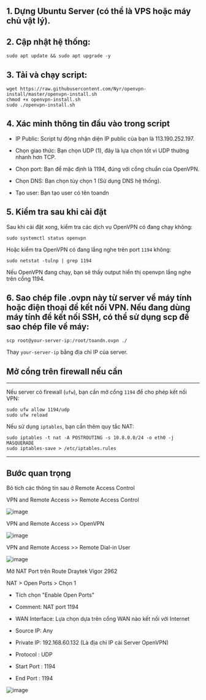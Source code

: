 ## 1. Dựng Ubuntu Server (có thể là VPS hoặc máy chủ vật lý).

## 2. Cập nhật hệ thống:

```
sudo apt update && sudo apt upgrade -y
```

## 3. Tải và chạy script:

```
wget https://raw.githubusercontent.com/Nyr/openvpn-install/master/openvpn-install.sh
chmod +x openvpn-install.sh
sudo ./openvpn-install.sh
```

## 4. Xác minh thông tin đầu vào trong script

- IP Public: Script tự động nhận diện IP public của bạn là 113.190.252.197.

- Chọn giao thức: Bạn chọn UDP (1), đây là lựa chọn tốt vì UDP thường nhanh hơn TCP.

- Chọn port: Bạn để mặc định là 1194, đúng với cổng chuẩn của OpenVPN.

- Chọn DNS: Bạn chọn tùy chọn 1 (Sử dụng DNS hệ thống).

- Tạo user: Bạn tạo user có tên toandn

## 5. Kiểm tra sau khi cài đặt

Sau khi cài đặt xong, kiểm tra các dịch vụ OpenVPN có đang chạy không:

```
sudo systemctl status openvpn
```

Hoặc kiểm tra OpenVPN có đang lắng nghe trên port `1194` không:

```
sudo netstat -tulnp | grep 1194
```

Nếu OpenVPN đang chạy, bạn sẽ thấy output hiển thị openvpn lắng nghe trên cổng 1194.

## 6. Sao chép file .ovpn này từ server về máy tính hoặc điện thoại để kết nối VPN. Nếu đang dùng máy tính để kết nối SSH, có thể sử dụng scp để sao chép file về máy:

```
scp root@your-server-ip:/root/toandn.ovpn ./
```

Thay `your-server-ip` bằng địa chỉ IP của server.


Mở cổng trên firewall nếu cần
---------------
---------------

Nếu server có firewall (`ufw`), bạn cần mở cổng `1194` để cho phép kết nối VPN:

```
sudo ufw allow 1194/udp
sudo ufw reload
```

Nếu sử dụng `iptables`, bạn cần thêm quy tắc NAT:

```
sudo iptables -t nat -A POSTROUTING -s 10.8.0.0/24 -o eth0 -j MASQUERADE
sudo iptables-save > /etc/iptables.rules
```

------------------
Bước quan trọng
------------------

Bỏ tích các thông tin sau ở Remote Access Control

VPN and Remote Access >> Remote Access Control

![image](https://github.com/user-attachments/assets/43864693-97ee-442a-8509-6397fb260908)

VPN and Remote Access >> OpenVPN

![image](https://github.com/user-attachments/assets/782821fd-3604-45cd-8f60-007a5f0665b5)

VPN and Remote Access >> Remote Dial-in User

![image](https://github.com/user-attachments/assets/45313656-1c11-40e8-b27c-84a099f75814)


Mở NAT Port trên Route Draytek Vigor 2962

NAT > Open Ports > Chọn 1

- Tích chọn "Enable Open Ports"
- Comment: NAT port 1194
- WAN Interface: Lựa chọn dựa trên cổng WAN nào kết nối với Internet
- Source IP: Any
- Private IP: 192.168.60.132 (Là địa chỉ IP cài Server OpenVPN)

- Protocol : UDP
- Start Port : 1194
- End Port : 1194


![image](https://github.com/user-attachments/assets/dfbf58db-5594-417a-9153-8c3814e2be7b)









